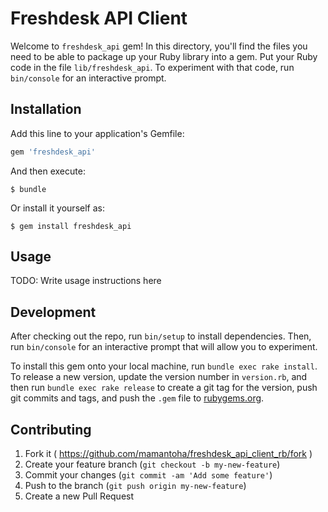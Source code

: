 # Freshdesk API Client

Welcome to `freshdesk_api` gem! In this directory, you'll find the files you need to be able to package up your Ruby library into a gem. Put your Ruby code in the file `lib/freshdesk_api`. To experiment with that code, run `bin/console` for an interactive prompt.


## Installation

Add this line to your application's Gemfile:

```ruby
gem 'freshdesk_api'
```

And then execute:

```
$ bundle
```

Or install it yourself as:

```
$ gem install freshdesk_api
```

## Usage

TODO: Write usage instructions here

## Development

After checking out the repo, run `bin/setup` to install dependencies. Then, run `bin/console` for an interactive prompt that will allow you to experiment.

To install this gem onto your local machine, run `bundle exec rake install`. To release a new version, update the version number in `version.rb`, and then run `bundle exec rake release` to create a git tag for the version, push git commits and tags, and push the `.gem` file to [rubygems.org](https://rubygems.org).

## Contributing

1. Fork it ( https://github.com/mamantoha/freshdesk_api_client_rb/fork )
2. Create your feature branch (`git checkout -b my-new-feature`)
3. Commit your changes (`git commit -am 'Add some feature'`)
4. Push to the branch (`git push origin my-new-feature`)
5. Create a new Pull Request
